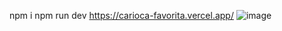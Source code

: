 
npm i
npm run dev
https://carioca-favorita.vercel.app/
 
![image](https://github.com/user-attachments/assets/e74ccf34-2436-4ee6-855b-85620b6c21ef)
